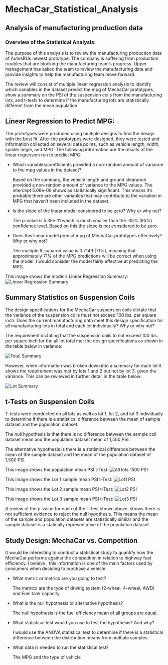 # MechaCar_Statistical_Analysis

## Analysis of manufacturing production data 

### Overview of the Statistical Analysis:

The purpose of this analysis is to review the manufacturing production data of AutosRUs newest prototype.  The company is suffering from production troubles that are blocking the manufacturing team’s progress.  Upper management has asked the team to review the manufacturing data and provide insights to help the manufacturing team move forward.

The review will consist of multiple linear regression analysis to identify which variables in the dataset predict the mpg of MechaCar prototypes, show a summary on the PSI of the suspension coils from the manufacturing lots, and t-tests to determine if the manufacturing lots are statistically different from the mean population.  

## Linear Regression to Predict MPG: 

The prototypes were produced using multiple designs to find the design with the best fit.  After the prototypes were designed, they were tested and information collected on several data points, such as vehicle length, width, spoiler angle, and MPG.  The following information are the results of the linear regression run to predict MPG:

-	Which variables/coefficients provided a non-random amount of variance to the mpg values in the dataset?

	Based on the summary, the vehicle length and ground clearance provided a non-random amount of variance   to the MPG values.  The intercept 5.08e-08 shows as statistically significant.  This means it’s         probable there are other variables that may contribute to the variation in MPG that haven’t been         included in the dataset.

-	Is the slope of the linear model considered to be zero? Why or why not?

	The p-value is 5.35e-11 which is much smaller than the .05% (95%) confidence level.  Based on this the   slope is not considered to be zero.

-	Does this linear model predict mpg of MechaCar prototypes effectively? Why or why not?

	The multiple R-squared value is 0.7149 (71%), meaning that approximately 71% of the MPG predictions     will be correct when using the model.  I would consider the model fairly effective at predicting the     MPG.

This image shows the model’s Linear Regression Summary:
![Linear Regression Summary](https://user-images.githubusercontent.com/99366022/175835583-340f7b15-cbc3-44ba-8ad4-082538d88c32.png)
 

## Summary Statistics on Suspension Coils

The design specifications for the MechaCar suspension coils dictate that the variance of the suspension coils must not exceed 100 lbs. per square inch.  Does the current manufacturing data meet this design specification for all manufacturing lots in total and each lot individually?  Why or why not?

The requirement dictating that the suspension coils to not exceed 100 lbs. per square inch for the all lot total met the design specifications as shown in the table below in variance:

![Total Summary](https://user-images.githubusercontent.com/99366022/175835547-94c1901d-7d2c-49b2-9428-08b7871dd62c.png)

However, when information was broken down into a summary for each lot it shows the requirement was met by lots 1 and 2 but not by lot 3, given the variance.  This can be reviewed in further detail in the table below:

![Lot Summary](https://user-images.githubusercontent.com/99366022/175835543-53277493-4c69-46a3-be8f-94485c330df2.png)


## t-Tests on Suspension Coils

T-tests were conducted on all lots as well as lot 1, lot 2, and lot 3 individually to determine if there is a statistical difference between the mean of sample dataset and the population dataset.  

The null hypothesis is that there is no difference between the sample coil dataset mean and the population dataset mean of 1,500 PSI.  

The alternative hypothesis is there is a statistical difference between the mean of the sample dataset and the mean of the population dataset of 1,500 PSI.

This image shows the population mean PSI t-Test:
![All lots 1500 PSI](https://user-images.githubusercontent.com/99366022/175835504-eec05e53-5310-45da-9f0c-2f0a807a67ee.png)
 
This image shows the Lot 1 sample mean PSI t-Test:
![Lot1 PSI](https://user-images.githubusercontent.com/99366022/175835506-d294b374-cf9a-4628-a7c2-cf4e515cd77b.png)

This image shows the Lot 2 sample mean PSI t-Test:
![Lot2 PSI](https://user-images.githubusercontent.com/99366022/175835511-569616ac-b19f-409f-9f96-70926009b753.png)
 
This image shows the Lot 3 sample mean PSI t-Test:
![Lot3 PSI](https://user-images.githubusercontent.com/99366022/175835513-66b7ad5f-6666-43bc-ad3d-5feecd81df90.png)
 
A review of the p-value for each of the T-test shown above, shows there is not sufficient evidence to reject the null hypothesis.  This means the mean of the sample and population datasets are statistically similar and the sample dataset is a statically representative of the population dataset. 

## Study Design: MechaCar vs. Competition

It would be interesting to conduct a statistical study to quantify how the MechaCar performs against the competition in relation to highway fuel efficiency.  I believe , this information is one of the main factors used by consumers when deciding to purchase a vehicle.

-	What metric or metrics are you going to test?

	The metrics are the type of driving system (2-wheel, 4-wheel, AWD) and Fuel tank capacity. 

-	What is the null hypothesis or alternative hypothesis?

	The null hypothesis is the fuel efficiency mean of all groups are equal.

-	What statistical test would you use to test the hypothesis? And why?

	I would use the ANOVA statistical test to determine if there is a statistical difference between the     distribution means from multiple samples.

-	What data is needed to run the statistical test?

	The MPG and the type of vehicle

